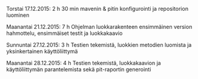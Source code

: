 Torstai 17.12.2015:
2 h 30 min mavenin & pitin konfigurointi ja repositorion luominen

Maanantai 21.12.2015:
7 h Ohjelman luokkarakenteen ensimmäinen version hahmottelu, ensimmäiset testit ja luokkakaavio

Sunnuntai 27.12.2015:
3 h Testien tekemistä, luokkien metodien luomista ja yksinkertainen käyttöliittymä

Maanantai 28.12.2015:
4 h Testien tekemistä, luokkakaavion ja käyttöliittymän parantelemista sekä pit-raportin generointi

